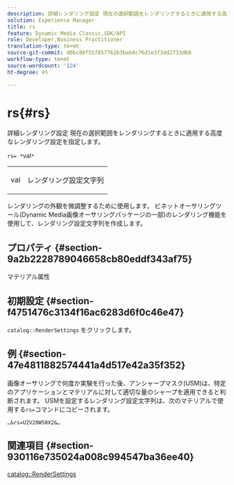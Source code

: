 ```yaml
---
description: 詳細レンダリング設定 現在の選択範囲をレンダリングするときに適用する高度なレンダリング設定を指定します。
solution: Experience Manager
title: rs
feature: Dynamic Media Classic,SDK/API
role: Developer,Business Practitioner
translation-type: tm+mt
source-git-commit: d0bc88f55f857762b3bab4c76d1e3f3dd2733d60
workflow-type: tm+mt
source-wordcount: '124'
ht-degree: 4%

---
```



# rs{#rs}

詳細レンダリング設定 現在の選択範囲をレンダリングするときに適用する高度なレンダリング設定を指定します。

`rs= *`val`*`

<table id="simpletable_4B028996E5824FC18B9749D1A6A3C2E3"> 
 <tr class="strow"> 
  <td class="stentry"> <p><span class="varname"> val</span> </p> </td> 
  <td class="stentry"> <p>レンダリング設定文字列 </p></td> 
 </tr> 
</table>

レンダリングの外観を微調整するために使用します。 ビネットオーサリングツール(Dynamic Media画像オーサリングパッケージの一部)のレンダリング機能を使用して、レンダリング設定文字列を作成します。

## プロパティ {#section-9a2b2228789046658cb80eddf343af75}

マテリアル属性

## 初期設定 {#section-f4751476c3134f16ac6283d6f0c46e47}

`catalog::RenderSettings` をクリックします。

## 例 {#section-47e4811882574441a4d517e42a35f352}

画像オーサリングで何度か実験を行った後、アンシャープマスク(USM)は、特定のアプリケーションとマテリアルに対して適切な量のシャープを適用できると判断されます。 USMを設定するレンダリング設定文字列は、次のマテリアルで使用する`rs=`コマンドにコピーされます。

`…&rs=U2V20W50X2&…`

## 関連項目 {#section-930116e735024a008c994547ba36ee40}

[catalog::RenderSettings](../../../../../ir-api/material-cat/image-rendering-api-ref/c-ir-material-catalog/c-ir-material-data-reference/r-ir-rendersettings-dataref.md#reference-9ce753ae4096455eadcc12ac064de711)
